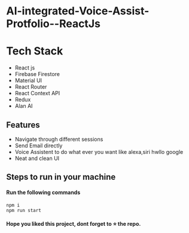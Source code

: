 # AI-integrated-Voice-Assist-Protfolio--ReactJs

# Tech Stack
- React js
- Firebase Firestore
- Material UI
- React Router
- React Context API
- Redux
- Alan AI


## Features

- Navigate through different sessions
- Send Email directly
- Voice Assistent to do what ever you want like alexa,siri hwllo google
- Neat and clean UI

## Steps to run in your machine

#### Run the following commands
```
npm i
npm run start

```




#### Hope you liked this project, dont forget to ⭐ the repo.
